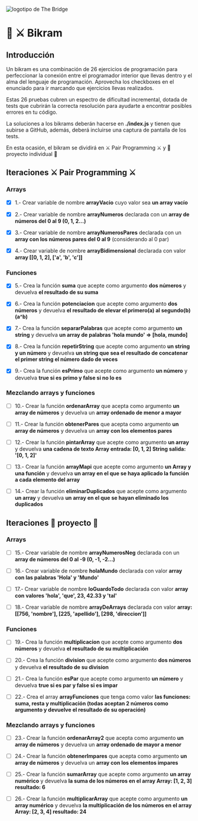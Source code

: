 ![logotipo de The Bridge](https://user-images.githubusercontent.com/27650532/77754601-e8365180-702b-11ea-8bed-5bc14a43f869.png  "logotipo de The Bridge")

# :european_castle: :crossed_swords: Bikram #

## Introducción ##
Un bikram es una combinación de 26 ejercicios de programación para perfeccionar la conexión entre el programador interior que llevas dentro y el alma del lenguaje de programación. Aprovecha los checkboxes en el enunciado para ir marcando que ejercicios llevas realizados.

Estas 26 pruebas cubren un espectro de dificultad incremental, dotada de tests que cubrirán la correcta resolución para ayudarte a encontrar posibles errores en tu código.

La soluciones a los bikrams deberán hacerse en **./index.js** y tienen que subirse a GitHub, además, deberá incluirse una captura de pantalla de los tests.

En esta ocasión, el bikram se dividirá en :crossed_swords: Pair Programming :crossed_swords: y :european_castle: proyecto individual :european_castle:

## Iteraciones :crossed_swords: Pair Programming :crossed_swords: ##

### Arrays ###

- [x] 1.- Crear variable de nombre **arrayVacio** cuyo valor sea **un array vacío**

- [x] 2.- Crear variable de nombre **arrayNumeros** declarada con un **array de números del 0 al 9 (0, 1, 2...)**

- [x] 3.- Crear variable de nombre **arrayNumerosPares** declarada con un **array con los números pares del 0 al 9** (considerando al 0 par)

- [x] 4.- Crear variable de nombre **arrayBidimensional** declarada con valor **array [[0, 1, 2], ['a', 'b', 'c']]**

### Funciones ###

- [x] 5.- Crea la función **suma** que acepte como argumento **dos números** y devuelva **el resultado de su suma**

- [x] 6.- Crea la función **potenciacion** que acepte como argumento **dos números** y devuelva **el resultado de elevar el primero(a) al segundo(b) (a^b)**

- [x] 7.- Crea la función **separarPalabras** que acepte como argumento **un string** y devuelva **un array de palabras 'hola mundo' => [hola, mundo]**

- [x] 8.- Crea la función **repetirString** que acepte como argumento **un string y un número** y devuelva **un string que sea el resultado de concatenar el primer string el número dado de veces**

- [x] 9.- Crea la función **esPrimo** que acepte como argumento **un número** y devuelva ****true si es primo y false si no lo es****

### Mezclando arrays y funciones ###

- [ ] 10.-  Crear la función **ordenarArray** que acepta como argumento **un array de números** y devuelva un **array ordenado de menor a mayor**

- [ ] 11.- Crear la función **obtenerPares** que acepta como argumento **un array de números** y devuelva un **array con los elementos pares**

- [ ] 12.- Crear la función **pintarArray** que acepte como argumento **un array** y devuelva **una cadena de texto Array entrada: [0, 1, 2] String salida: '[0, 1, 2]'**

- [ ] 13.- Crear la función **arrayMapi** que acepte como argumento **un Array y una función** y devuelva **un array en el que se haya aplicado la función a cada elemento del array**

- [ ] 14.- Crear la función **eliminarDuplicados** que acepte como argumento **un array** y devuelva **un array en el que se hayan eliminado los duplicados**

## Iteraciones :european_castle: proyecto :european_castle: ##

### Arrays ###

- [ ] 15.- Crear variable de nombre **arrayNumerosNeg** declarada con un **array de números del 0 al -9 (0, -1, -2...)**

- [ ] 16.- Crear variable de nombre **holaMundo** declarada con valor **array con las palabras 'Hola' y 'Mundo'**

- [ ] 17.- Crear variable de nombre **loGuardoTodo** declarada con valor **array con valores 'hola', 'que', 23, 42.33 y 'tal'**

- [ ] 18.- Crear variable de nombre **arrayDeArrays** declarada con valor **array: [[756, 'nombre'], [225, 'apellido'], [298, 'direccion']]**

### Funciones ###

- [ ] 19.- Crea la función **multiplicacion** que acepte como argumento **dos números** y devuelva **el resultado de su multiplicación**

- [ ] 20.- Crea la función **division** que acepte como argumento **dos números** y devuelva **el resultado de su division**

- [ ] 21.- Crea la función **esPar** que acepte como argumento **un número** y devuelva **true si es par y false si es impar**

- [ ] 22.- Crea el array **arrayFunciones** que tenga como valor **las funciones: suma, resta y multiplicación (todas aceptan 2 números como argumento y devuelve el resultado de su operación)**

### Mezclando arrays y funciones ###

- [ ] 23.-  Crear la función **ordenarArray2** que acepta como argumento **un array de números** y devuelva un **array ordenado de mayor a menor**

- [ ] 24.- Crear la función **obtenerImpares** que acepta como argumento **un array de números** y devuelva un **array con los elementos impares**

- [ ] 25.- Crear la función **sumarArray** que acepte como argumento **un array numérico** y devuelva **la suma de los números en el array Array: [1, 2, 3] resultado: 6**

- [ ] 26.- Crear la función **multiplicarArray** que acepte como argumento **un array numérico** y devuelva **la multiplicación de los números en el array Array:  [2, 3, 4] resultado: 24**
